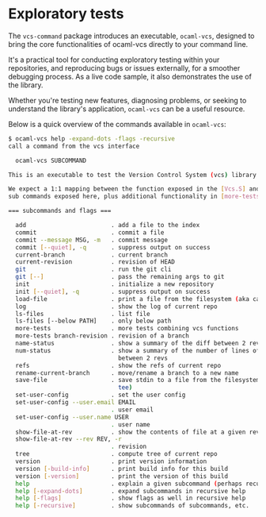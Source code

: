 # Exploratory tests

The `vcs-command` package introduces an executable, `ocaml-vcs`, designed to bring the core functionalities of ocaml-vcs directly to your command line.

It's a practical tool for conducting exploratory testing within your repositories, and reproducing bugs or issues externally, for a smoother debugging process. As a live code sample, it also demonstrates the use of the library.

Whether you're testing new features, diagnosing problems, or seeking to understand the library's application, `ocaml-vcs` can be a useful resource.

Below is a quick overview of the commands available in `ocaml-vcs`:

```bash
$ ocaml-vcs help -expand-dots -flags -recursive
call a command from the vcs interface

  ocaml-vcs SUBCOMMAND

This is an executable to test the Version Control System (vcs) library.

We expect a 1:1 mapping between the function exposed in the [Vcs.S] and the
sub commands exposed here, plus additional functionality in [more-tests].

=== subcommands and flags ===

  add                        . add a file to the index
  commit                     . commit a file
  commit --message MSG, -m   . commit message
  commit [--quiet], -q       . suppress output on success
  current-branch             . current branch
  current-revision           . revision of HEAD
  git                        . run the git cli
  git [--]                   . pass the remaining args to git
  init                       . initialize a new repository
  init [--quiet], -q         . suppress output on success
  load-file                  . print a file from the filesystem (aka cat)
  log                        . show the log of current repo
  ls-files                   . list file
  ls-files [--below PATH]    . only below path
  more-tests                 . more tests combining vcs functions
  more-tests branch-revision . revision of a branch
  name-status                . show a summary of the diff between 2 revs
  num-status                 . show a summary of the number of lines of diff
                               between 2 revs
  refs                       . show the refs of current repo
  rename-current-branch      . move/rename a branch to a new name
  save-file                  . save stdin to a file from the filesystem (aka
                               tee)
  set-user-config            . set the user config
  set-user-config --user.email EMAIL
                             . user email
  set-user-config --user.name USER
                             . user name
  show-file-at-rev           . show the contents of file at a given revision
  show-file-at-rev --rev REV, -r
                             . revision
  tree                       . compute tree of current repo
  version                    . print version information
  version [-build-info]      . print build info for this build
  version [-version]         . print the version of this build
  help                       . explain a given subcommand (perhaps recursively)
  help [-expand-dots]        . expand subcommands in recursive help
  help [-flags]              . show flags as well in recursive help
  help [-recursive]          . show subcommands of subcommands, etc.

```
